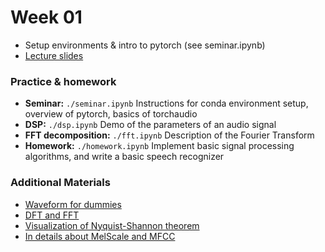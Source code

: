 # Week 01 

* Setup environments & intro to pytorch (see seminar.ipynb)
* [Lecture slides](https://docs.google.com/presentation/d/1n9E5w7KbKMwuWjFt4-aHLwVhXCURJPaxeSRybLFvPRU/edit?usp=sharing)

### Practice & homework
* __Seminar:__ `./seminar.ipynb` 
    Instructions for conda environment setup, overview of pytorch, basics of torchaudio
* __DSP:__ `./dsp.ipynb` 
    Demo of the parameters of an audio signal
* __FFT decomposition:__ `./fft.ipynb` 
    Description of the Fourier Transform
* __Homework:__ `./homework.ipynb` 
    Implement basic signal processing algorithms, and write a basic speech recognizer

### Additional Materials
* [Waveform for dummies](https://pudding.cool/2018/02/waveforms/)
* [DFT and FFT](http://www.robots.ox.ac.uk/~sjrob/Teaching/SP/l7.pdf)
* [Visualization of Nyquist-Shannon theorem](http://195.134.76.37/applets/AppletNyquist/Appl_Nyquist2.html)
* [In details about MelScale and MFCC](http://practicalcryptography.com/miscellaneous/machine-learning/guide-mel-frequency-cepstral-coefficients-mfccs/)